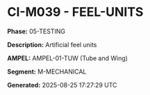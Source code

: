 # CI-M039 - FEEL-UNITS

**Phase:** 05-TESTING

**Description:** Artificial feel units

**AMPEL:** AMPEL-01-TUW (Tube and Wing)

**Segment:** M-MECHANICAL

**Generated:** 2025-08-25 17:27:29 UTC
